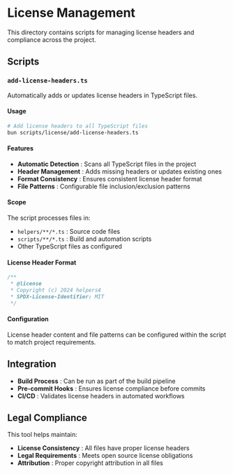 # License Management

This directory contains scripts for managing license headers and compliance across the project.

## Scripts

### `add-license-headers.ts`

Automatically adds or updates license headers in TypeScript files.

#### Usage

```bash
# Add license headers to all TypeScript files
bun scripts/license/add-license-headers.ts
```

#### Features

- **Automatic Detection** : Scans all TypeScript files in the project
- **Header Management** : Adds missing headers or updates existing ones
- **Format Consistency** : Ensures consistent license header format
- **File Patterns** : Configurable file inclusion/exclusion patterns

#### Scope

The script processes files in:
- `helpers/**/*.ts` : Source code files
- `scripts/**/*.ts` : Build and automation scripts
- Other TypeScript files as configured

#### License Header Format

```typescript
/**
 * @license
 * Copyright (c) 2024 helpers4
 * SPDX-License-Identifier: MIT
 */
```

#### Configuration

License header content and file patterns can be configured within the script to match project requirements.

## Integration

- **Build Process** : Can be run as part of the build pipeline
- **Pre-commit Hooks** : Ensures license compliance before commits
- **CI/CD** : Validates license headers in automated workflows

## Legal Compliance

This tool helps maintain:
- **License Consistency** : All files have proper license headers
- **Legal Requirements** : Meets open source license obligations
- **Attribution** : Proper copyright attribution in all files
